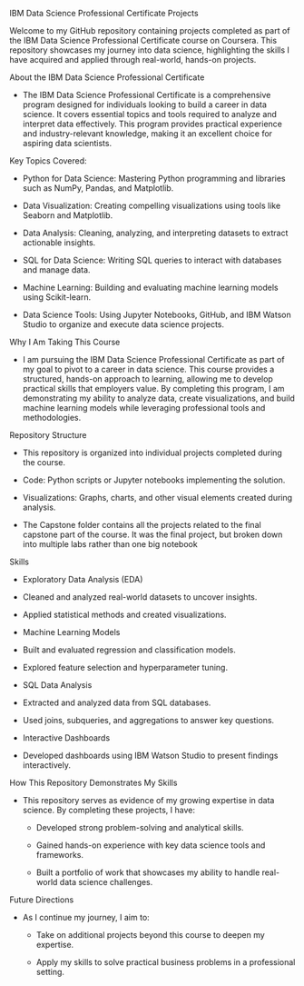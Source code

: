 IBM Data Science Professional Certificate Projects

Welcome to my GitHub repository containing projects completed as part of the IBM Data Science Professional Certificate course on Coursera. This repository showcases my journey into data science, highlighting the skills I have acquired and applied through real-world, hands-on projects.


About the IBM Data Science Professional Certificate

  - The IBM Data Science Professional Certificate is a comprehensive program designed for individuals looking to build a career in data science. It covers essential topics and tools required to analyze and interpret data effectively. This program provides practical experience and industry-relevant knowledge, making it an excellent choice for aspiring data scientists.


Key Topics Covered:

  - Python for Data Science: Mastering Python programming and libraries such as NumPy, Pandas, and Matplotlib.

  - Data Visualization: Creating compelling visualizations using tools like Seaborn and Matplotlib.

  - Data Analysis: Cleaning, analyzing, and interpreting datasets to extract actionable insights.

  - SQL for Data Science: Writing SQL queries to interact with databases and manage data.

  - Machine Learning: Building and evaluating machine learning models using Scikit-learn.

  - Data Science Tools: Using Jupyter Notebooks, GitHub, and IBM Watson Studio to organize and execute data science projects.


Why I Am Taking This Course

  - I am pursuing the IBM Data Science Professional Certificate as part of my goal to pivot to a career in data science. This course provides a structured, hands-on approach to learning, allowing me to develop practical skills that employers value. By completing this program, I am demonstrating my ability to analyze data, create visualizations, and build machine learning models while leveraging professional tools and methodologies.


Repository Structure

  - This repository is organized into individual projects completed during the course.

  - Code: Python scripts or Jupyter notebooks implementing the solution.

  - Visualizations: Graphs, charts, and other visual elements created during analysis.

  - The Capstone folder contains all the projects related to the final capstone part of the course. It was the final project, but broken down into multiple labs rather than one big notebook


Skills

  - Exploratory Data Analysis (EDA)

  - Cleaned and analyzed real-world datasets to uncover insights.

  - Applied statistical methods and created visualizations.

  - Machine Learning Models

  - Built and evaluated regression and classification models.

  - Explored feature selection and hyperparameter tuning.

  - SQL Data Analysis

  - Extracted and analyzed data from SQL databases.

  - Used joins, subqueries, and aggregations to answer key questions.

  - Interactive Dashboards

  - Developed dashboards using IBM Watson Studio to present findings interactively.


How This Repository Demonstrates My Skills

  - This repository serves as evidence of my growing expertise in data science. By completing these projects, I have:

      - Developed strong problem-solving and analytical skills.

      - Gained hands-on experience with key data science tools and frameworks.

      - Built a portfolio of work that showcases my ability to handle real-world data science challenges.


Future Directions

  - As I continue my journey, I aim to:

      - Take on additional projects beyond this course to deepen my expertise.

      - Apply my skills to solve practical business problems in a professional setting.

